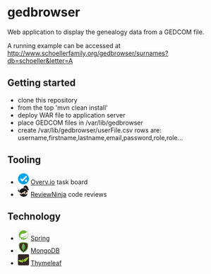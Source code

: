 # gedbrowser

Web application to display the genealogy data from a GEDCOM file.

A running example can be accessed at
http://www.schoellerfamily.org/gedbrowser/surnames?db=schoeller&letter=A

## Getting started

* clone this repository
* from the top 'mvn clean install'
* deploy WAR file to application server
* place GEDCOM files in /var/lib/gedbrowser
* create /var/lib/gedbrowser/userFile.csv rows are: username,firstname,lastname,email,password,role,role...

## Tooling

* ![](overvio.png) [Overv.io](https://overv.io/workspace/dickschoeller/comfortable-seahorse/board/) task board
* ![](reviewninja-25.png) [ReviewNinja](https://app.review.ninja/dickschoeller/gedbrowser) code reviews

## Technology

* ![](spring-25.png) [Spring](https://spring.io/)
* ![](mongodb-25.png) [MongoDB](https://www.mongodb.org/)
* ![](thymeleaf-25.png) [Thymeleaf](http://www.thymeleaf.org/)
